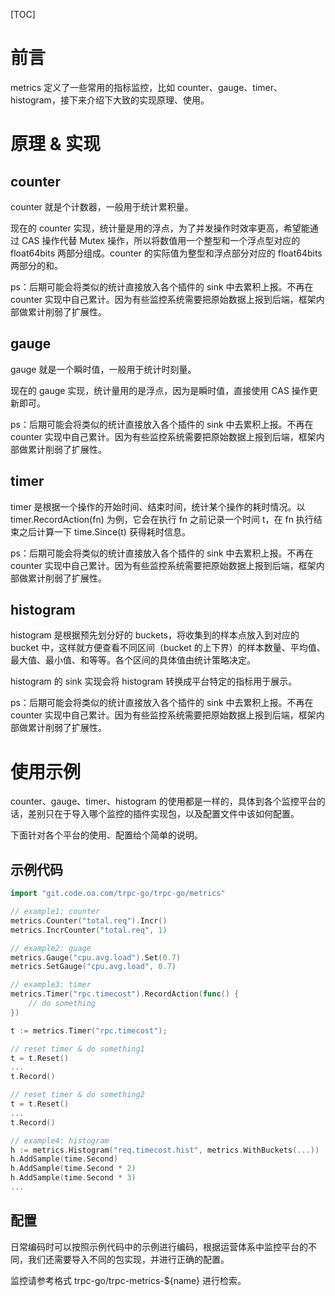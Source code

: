 [TOC]

# 前言

metrics 定义了一些常用的指标监控，比如 counter、gauge、timer、histogram，接下来介绍下大致的实现原理、使用。

# 原理 & 实现

## counter

counter 就是个计数器，一般用于统计累积量。

现在的 counter 实现，统计量是用的浮点，为了并发操作时效率更高，希望能通过 CAS 操作代替 Mutex 操作，所以将数值用一个整型和一个浮点型对应的 float64bits 两部分组成。counter 的实际值为整型和浮点部分对应的 float64bits 两部分的和。

ps：后期可能会将类似的统计直接放入各个插件的 sink 中去累积上报。不再在 counter 实现中自己累计。因为有些监控系统需要把原始数据上报到后端，框架内部做累计削弱了扩展性。

## gauge

gauge 就是一个瞬时值，一般用于统计时刻量。

现在的 gauge 实现，统计量用的是浮点，因为是瞬时值，直接使用 CAS 操作更新即可。

ps：后期可能会将类似的统计直接放入各个插件的 sink 中去累积上报。不再在 counter 实现中自己累计。因为有些监控系统需要把原始数据上报到后端，框架内部做累计削弱了扩展性。

## timer

timer 是根据一个操作的开始时间、结束时间，统计某个操作的耗时情况。以 timer.RecordAction(fn) 为例，它会在执行 fn 之前记录一个时间 t，在 fn 执行结束之后计算一下 time.Since(t) 获得耗时信息。

ps：后期可能会将类似的统计直接放入各个插件的 sink 中去累积上报。不再在 counter 实现中自己累计。因为有些监控系统需要把原始数据上报到后端，框架内部做累计削弱了扩展性。

## histogram

histogram 是根据预先划分好的 buckets，将收集到的样本点放入到对应的 bucket 中，这样就方便查看不同区间（bucket 的上下界）的样本数量、平均值、最大值、最小值、和等等。各个区间的具体值由统计策略决定。

histogram 的 sink 实现会将 histogram 转换成平台特定的指标用于展示。

ps：后期可能会将类似的统计直接放入各个插件的 sink 中去累积上报。不再在 counter 实现中自己累计。因为有些监控系统需要把原始数据上报到后端，框架内部做累计削弱了扩展性。

# 使用示例

counter、gauge、timer、histogram 的使用都是一样的，具体到各个监控平台的话，差别只在于导入哪个监控的插件实现包，以及配置文件中该如何配置。

下面针对各个平台的使用、配置给个简单的说明。

## 示例代码


```go
import "git.code.oa.com/trpc-go/trpc-go/metrics"

// example1: counter
metrics.Counter("total.req").Incr()
metrics.IncrCounter("total.req", 1)

// example2: guage
metrics.Gauge("cpu.avg.load").Set(0.7)
metrics.SetGauge("cpu.avg.load", 0.7)

// example3: timer
metrics.Timer("rpc.timecost").RecordAction(func() {
	// do something
})

t := metrics.Timer("rpc.timecost");

// reset timer & do something1
t = t.Reset()
...
t.Record()

// reset timer & do something2
t = t.Reset()
...
t.Record()

// example4: histogram
h := metrics.Histogram("req.timecost.hist", metrics.WithBuckets(...))
h.AddSample(time.Second)
h.AddSample(time.Second * 2)
h.AddSample(time.Second * 3)
...
```

## 配置

日常编码时可以按照示例代码中的示例进行编码，根据运营体系中监控平台的不同，我们还需要导入不同的包实现，并进行正确的配置。

监控请参考格式 trpc-go/trpc-metrics-${name} 进行检索。


